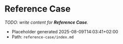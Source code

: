 # Reference Case

_TODO: write content for **Reference Case**._

- Placeholder generated 2025-08-09T14:03:41+02:00
- Path: `reference-case/index.md`
